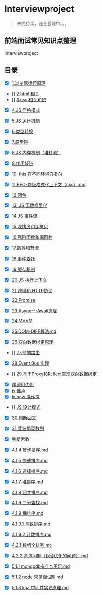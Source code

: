 # Interviewproject

>未完待续，还在整理中。。。

## 前端面试常见知识点整理

Interviewproject 

## 目录
- [x] [1.浏览器运行原理](https://github.com/fairyly/Interviewproject/blob/master/1.0%20%E6%B5%8F%E8%A7%88%E5%99%A8%E8%BF%90%E8%A1%8C%E5%8E%9F%E7%90%86.md)
- [] [2.html 相关](https://github.com/fairyly/Interviewproject/blob/master/1.1.1%20html%20%E7%9B%B8%E5%85%B3.md)
- [] [3.css 相关知识](https://github.com/fairyly/Interviewproject/blob/master/2.1.1%20css%20%E7%9B%B8%E5%85%B3%E7%9F%A5%E8%AF%86.md)
- [x] [4.JS 严格模式](https://github.com/fairyly/Interviewproject/blob/master/3.1.0%20JS%20%E4%B8%A5%E6%A0%BC%E6%A8%A1%E5%BC%8F.md)
- [x] [5.JS 运行机制](https://github.com/fairyly/Interviewproject/blob/master/3.1.1%20JS%20%E8%BF%90%E8%A1%8C%E6%9C%BA%E5%88%B6.md)
- [x] [6.类型转换](https://github.com/fairyly/Interviewproject/blob/master/3.1.2%20%E7%B1%BB%E5%9E%8B%E8%BD%AC%E6%8D%A2.md)
- [x] [7.原型链](https://github.com/fairyly/Interviewproject/blob/master/3.1.3%20%E5%8E%9F%E5%9E%8B%E9%93%BE.md)
- [x] [8.JS 内存机制（堆栈池）](https://github.com/fairyly/Interviewproject/blob/master/3.1.4%20%20JS%20%E5%86%85%E5%AD%98%E6%9C%BA%E5%88%B6%EF%BC%88%E5%A0%86%E6%A0%88%E6%B1%A0%EF%BC%89.md)
- [x] [9.作用域链](https://github.com/fairyly/Interviewproject/blob/master/3.1.5%20%E4%BD%9C%E7%94%A8%E5%9F%9F%E9%93%BE.md)
- [x] [10. this 在不同环境的指向](https://github.com/fairyly/Interviewproject/blob/master/3.1.6%20this%20%E5%9C%A8%E4%B8%8D%E5%90%8C%E7%8E%AF%E5%A2%83%E7%9A%84%E6%8C%87%E5%90%91.md)

- [x] [11.BFC-块级格式化上下文（css）.md](https://github.com/fairyly/Interviewproject/blob/master/3.1.7%20BFC-%E5%9D%97%E6%A0%BC%E5%BC%8F%E5%8C%96%E4%B8%8A%E4%B8%8B%E6%96%87.md)
- [x] [12.闭包](https://github.com/fairyly/Interviewproject/blob/master/3.1.8%20%E9%97%AD%E5%8C%85.md)
- [x] [13. JS 函数柯里化](https://github.com/fairyly/Interviewproject/blob/master/3.1.9%20JS%20%E5%87%BD%E6%95%B0%E6%9F%AF%E9%87%8C%E5%8C%96.md)
- [x] [14.JS 事件流](https://github.com/fairyly/Interviewproject/blob/master/3.2.1%20JS%20%E4%BA%8B%E4%BB%B6%E6%B5%81.md)
- [x] [15.浅拷贝和深拷贝](https://github.com/fairyly/Interviewproject/blob/master/3.2.2%20%E6%B5%85%E6%8B%B7%E8%B4%9D%E5%92%8C%E6%B7%B1%E6%8B%B7%E8%B4%9D.md)
- [x] [16.高阶函数和偏函数](https://github.com/fairyly/Interviewproject/blob/master/3.2.3%20%E9%AB%98%E9%98%B6%E5%87%BD%E6%95%B0%E5%92%8C%E5%81%8F%E5%87%BD%E6%95%B0.md)
- [x] [17.防抖和节流](https://github.com/fairyly/Interviewproject/blob/master/3.2.4%20%E9%98%B2%E6%8A%96%E5%92%8C%E8%8A%82%E6%B5%81.md)
- [x] [18.事件委托](https://github.com/fairyly/Interviewproject/blob/master/3.2.5%20%E4%BA%8B%E4%BB%B6%E5%A7%94%E6%89%98.md)
- [x] [19.缓存机制](https://github.com/fairyly/Interviewproject/blob/master/3.2.6%20%E7%BC%93%E5%AD%98%E6%9C%BA%E5%88%B6.md)
- [x] [20.JS 执行上下文](https://github.com/fairyly/Interviewproject/blob/master/3.2.7%20JS%20%E6%89%A7%E8%A1%8C%E4%B8%8A%E4%B8%8B%E6%96%87.md)
- [x] [21.跨域和 HTTP协议](https://github.com/fairyly/Interviewproject/blob/master/3.2.8%20%E8%B7%A8%E5%9F%9F%E5%92%8C%20HTTP%E5%8D%8F%E8%AE%AE.md)
- [x] [22.Promise](https://github.com/fairyly/Interviewproject/blob/master/3.2.9%20Promise%20.md)
- [x] [23.Async---Await原理](https://github.com/fairyly/Interviewproject/blob/master/3.3.1%20Async---Await%E5%8E%9F%E7%90%86.md)
- [x] [24.MVVM](https://github.com/fairyly/Interviewproject/blob/master/3.3.2%20MVVM.md)
- [x] [25.DOM-DIFF算法.md](https://github.com/fairyly/Interviewproject/blob/master/3.3.3%20DOM-DIFF%E7%AE%97%E6%B3%95.md)
- [x] [26.双向数据绑定原理](https://github.com/fairyly/Interviewproject/blob/master/3.3.4%20%E5%8F%8C%E5%90%91%E6%95%B0%E6%8D%AE%E7%BB%91%E5%AE%9A%E5%8E%9F%E7%90%86.md)
- [] [27.前端路由](https://github.com/fairyly/Interviewproject/blob/master/3.3.5%20%E5%89%8D%E7%AB%AF%E8%B7%AF%E7%94%B1.md)
- [x] [28.Event Bus 实现](https://github.com/fairyly/Interviewproject/blob/master/3.3.6%20Event%20Bus%20%E5%AE%9E%E7%8E%B0.md)
- [] [29.基于Proxy和Reflect实现双向数据绑定](https://github.com/fairyly/Interviewproject/blob/master/3.3.7%20%E5%9F%BA%E4%BA%8EProxy%E5%92%8CReflect%E5%AE%9E%E7%8E%B0%E5%8F%8C%E5%90%91%E6%95%B0%E6%8D%AE%E7%BB%91%E5%AE%9A.md)
- [x] [尾调用优化](https://github.com/fairyly/Interviewproject/blob/master/3.3.8%20%E5%B0%BE%E8%B0%83%E7%94%A8%E4%BC%98%E5%8C%96.md)
- [x] [js 继承](https://github.com/fairyly/Interviewproject/blob/master/3.3.9%20js%20%E7%BB%A7%E6%89%BF.md)
- [x] [js new 操作符](https://github.com/fairyly/Interviewproject/blob/master/3.4.1%20js%20new%E6%93%8D%E4%BD%9C%E7%AC%A6.md)
- [] [JS 设计模式](https://github.com/fairyly/Interviewproject/blob/master/3.4.2%20js%20%E8%AE%BE%E8%AE%A1%E6%A8%A1%E5%BC%8F.md)

- [x] [30.判断回文](https://github.com/fairyly/Interviewproject/blob/master/4.1.1%20%E5%88%A4%E6%96%AD%E5%9B%9E%E6%96%87.md)
- [x] [31.斐波那契数列](https://github.com/fairyly/Interviewproject/blob/master/4.1.2%20%E6%96%90%E6%B3%A2%E9%82%A3%E5%A5%91%E6%95%B0%E5%88%97.md)
- [x] [判断素数](https://github.com/fairyly/Interviewproject/blob/master/4.1.3%20%E5%88%A4%E6%96%AD%E7%B4%A0%E6%95%B0.md)


- [x] [4.1.4 冒泡排序.md](https://github.com/fairyly/Interviewproject/blob/master/4.1.4%20%E5%86%92%E6%B3%A1%E6%8E%92%E5%BA%8F.md)
- [x] [4.1.5 快速排序.md](https://github.com/fairyly/Interviewproject/blob/master/4.1.5%20%E5%BF%AB%E9%80%9F%E6%8E%92%E5%BA%8F.md)
- [x] [4.1.6 选择排序.md	](https://github.com/fairyly/Interviewproject/blob/master/4.1.6%20%E9%80%89%E6%8B%A9%E6%8E%92%E5%BA%8F.md)
- [x] [4.1.7 堆排序.md	](https://github.com/fairyly/Interviewproject/blob/master/4.1.7%20%E5%A0%86%E6%8E%92%E5%BA%8F.md)
- [x] [4.1.8 归并排序.md	](https://github.com/fairyly/Interviewproject/blob/master/4.1.8%20%E5%BD%92%E5%B9%B6%E6%8E%92%E5%BA%8F.md)
- [x] [4.1.9 二分查找.md	](https://github.com/fairyly/Interviewproject/blob/master/4.1.9%20%E4%BA%8C%E5%88%86%E6%9F%A5%E6%89%BE.md)
- [x] [4.1.9 桶排序.md	](https://github.com/fairyly/Interviewproject/blob/master/4.1.9%20%E6%A1%B6%E6%8E%92%E5%BA%8F.md)
- [x] [4.1.9.1 基数排序.md	](https://github.com/fairyly/Interviewproject/blob/master/4.1.9.1%20%E5%9F%BA%E6%95%B0%E6%8E%92%E5%BA%8F.md)
- [x] [4.1.9.2 计数排序.md](https://github.com/fairyly/Interviewproject/blob/master/4.1.9.2%20%E8%AE%A1%E6%95%B0%E6%8E%92%E5%BA%8F.md)	
- [x] [4.2.1 数组全排列.md	](https://github.com/fairyly/Interviewproject/blob/master/4.2.1%20%E6%95%B0%E7%BB%84%E5%85%A8%E6%8E%92%E5%88%97.md)
- [x] [4.2.2 背包问题（组合优化的问题）.md	](https://github.com/fairyly/Interviewproject/blob/master/4.2.2%20%E8%83%8C%E5%8C%85%E9%97%AE%E9%A2%98%EF%BC%88%E7%BB%84%E5%90%88%E4%BC%98%E5%8C%96%E7%9A%84%E9%97%AE%E9%A2%98%EF%BC%89.md)
- [x] [5.1.1 mongodb有什么不足.md](https://github.com/fairyly/Interviewproject/blob/master/5.1.1%20mongodb%E6%9C%89%E4%BB%80%E4%B9%88%E4%B8%8D%E8%B6%B3.md)
- [x] [5.1.2 node 常见面试题.md	](https://github.com/fairyly/Interviewproject/blob/master/5.1.2%20node%20%E5%B8%B8%E8%A7%81%E9%9D%A2%E8%AF%95%E9%A2%98.md)
- [x] [5.1.3 koa 中间件实现原理.md](https://github.com/fairyly/Interviewproject/blob/master/5.1.3%20koa%20%E4%B8%AD%E9%97%B4%E4%BB%B6%E5%AE%9E%E7%8E%B0%E5%8E%9F%E7%90%86.md)
